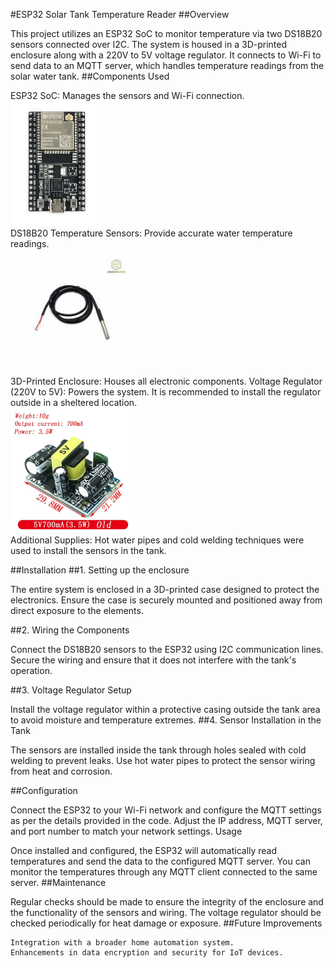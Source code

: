 #ESP32 Solar Tank Temperature Reader
##Overview

This project utilizes an ESP32 SoC to monitor temperature via two DS18B20 sensors connected over I2C. The system is housed in a 3D-printed enclosure along with a 220V to 5V voltage regulator. It connects to Wi-Fi to send data to an MQTT server, which handles temperature readings from the solar water tank.
##Components Used

ESP32 SoC: Manages the sensors and Wi-Fi connection.
<br>
<img src="./Images/esp32.png" height="200">
<br>
DS18B20 Temperature Sensors: Provide accurate water temperature readings.
<br>
<img src="./Images/DS18B20.png" height="200">
<br>
3D-Printed Enclosure: Houses all electronic components.
Voltage Regulator (220V to 5V): Powers the system. It is recommended to install the regulator outside in a sheltered location.
<br>
<img src="./Images/220-5.png" height="200">
<br>
Additional Supplies: Hot water pipes and cold welding techniques were used to install the sensors in the tank.

##Installation
##1. Setting up the enclosure

The entire system is enclosed in a 3D-printed case designed to protect the electronics. Ensure the case is securely mounted and positioned away from direct exposure to the elements.

##2. Wiring the Components

Connect the DS18B20 sensors to the ESP32 using I2C communication lines. Secure the wiring and ensure that it does not interfere with the tank's operation.

##3. Voltage Regulator Setup

Install the voltage regulator within a protective casing outside the tank area to avoid moisture and temperature extremes.
##4. Sensor Installation in the Tank

The sensors are installed inside the tank through holes sealed with cold welding to prevent leaks. Use hot water pipes to protect the sensor wiring from heat and corrosion.

##Configuration

Connect the ESP32 to your Wi-Fi network and configure the MQTT settings as per the details provided in the code. Adjust the IP address, MQTT server, and port number to match your network settings.
Usage

Once installed and configured, the ESP32 will automatically read temperatures and send the data to the configured MQTT server. You can monitor the temperatures through any MQTT client connected to the same server.
##Maintenance

Regular checks should be made to ensure the integrity of the enclosure and the functionality of the sensors and wiring. The voltage regulator should be checked periodically for heat damage or exposure.
##Future Improvements

    Integration with a broader home automation system.
    Enhancements in data encryption and security for IoT devices.
